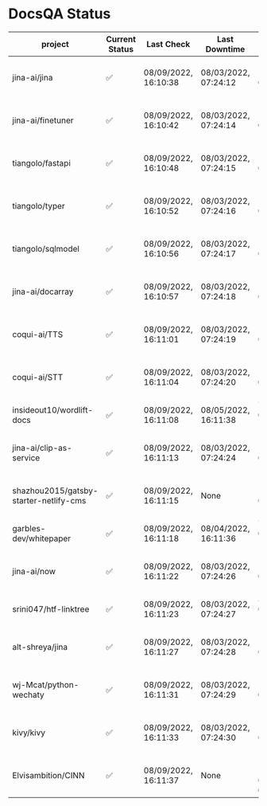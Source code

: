 # DocsQA Status

|               project                |Current Status|     Last Check     |   Last Downtime    |              % Uptime              |
|--------------------------------------|--------------|--------------------|--------------------|------------------------------------|
|jina-ai/jina                          |✅            |08/09/2022, 16:10:38|08/03/2022, 07:24:12|11.401 (since 07/29/2022, 16:38:18) |
|jina-ai/finetuner                     |✅            |08/09/2022, 16:10:42|08/03/2022, 07:24:14|11.411 (since 07/29/2022, 16:38:18) |
|tiangolo/fastapi                      |✅            |08/09/2022, 16:10:48|08/03/2022, 07:24:15|11.424 (since 07/29/2022, 16:38:18) |
|tiangolo/typer                        |✅            |08/09/2022, 16:10:52|08/03/2022, 07:24:16|11.431 (since 07/29/2022, 16:38:18) |
|tiangolo/sqlmodel                     |✅            |08/09/2022, 16:10:56|08/03/2022, 07:24:17|11.437 (since 07/29/2022, 16:38:18) |
|jina-ai/docarray                      |✅            |08/09/2022, 16:10:57|08/03/2022, 07:24:18|11.439 (since 07/29/2022, 16:38:18) |
|coqui-ai/TTS                          |✅            |08/09/2022, 16:11:01|08/03/2022, 07:24:19|11.446 (since 07/29/2022, 16:38:18) |
|coqui-ai/STT                          |✅            |08/09/2022, 16:11:04|08/03/2022, 07:24:20|11.453 (since 07/29/2022, 16:38:18) |
|insideout10/wordlift-docs             |✅            |08/09/2022, 16:11:08|08/05/2022, 16:11:38|7.152 (since 07/29/2022, 16:38:18)  |
|jina-ai/clip-as-service               |✅            |08/09/2022, 16:11:13|08/03/2022, 07:24:24|11.472 (since 07/29/2022, 16:38:18) |
|shazhou2015/gatsby-starter-netlify-cms|✅            |08/09/2022, 16:11:15|None                |100.000 (since 08/03/2022, 10:30:18)|
|garbles-dev/whitepaper                |✅            |08/09/2022, 16:11:18|08/04/2022, 16:11:36|7.206 (since 07/29/2022, 16:38:18)  |
|jina-ai/now                           |✅            |08/09/2022, 16:11:22|08/03/2022, 07:24:26|11.486 (since 07/29/2022, 16:38:18) |
|srini047/htf-linktree                 |✅            |08/09/2022, 16:11:23|08/03/2022, 07:24:27|3.930 (since 07/31/2022, 18:29:28)  |
|alt-shreya/jina                       |✅            |08/09/2022, 16:11:27|08/03/2022, 07:24:28|11.494 (since 07/29/2022, 16:38:18) |
|wj-Mcat/python-wechaty                |✅            |08/09/2022, 16:11:31|08/03/2022, 07:24:29|11.503 (since 07/29/2022, 16:38:18) |
|kivy/kivy                             |✅            |08/09/2022, 16:11:33|08/03/2022, 07:24:30|11.504 (since 07/29/2022, 16:38:18) |
|Elvisambition/CINN                    |✅            |08/09/2022, 16:11:37|None                |100.000 (since 08/04/2022, 07:09:50)|
